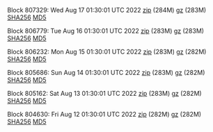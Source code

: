 Block 807329: Wed Aug 17 01:30:01 UTC 2022 [zip](https://files.01coin.io/mainnet/2022-08-17/bootstrap.dat.zip) (284M) [gz](https://files.01coin.io/mainnet/2022-08-17/bootstrap.dat.tar.gz) (283M) [SHA256](https://files.01coin.io/mainnet/2022-08-17/sha256.txt) [MD5](https://files.01coin.io/mainnet/2022-08-17/md5.txt)

Block 806779: Tue Aug 16 01:30:01 UTC 2022 [zip](https://files.01coin.io/mainnet/2022-08-16/bootstrap.dat.zip) (283M) [gz](https://files.01coin.io/mainnet/2022-08-16/bootstrap.dat.tar.gz) (283M) [SHA256](https://files.01coin.io/mainnet/2022-08-16/sha256.txt) [MD5](https://files.01coin.io/mainnet/2022-08-16/md5.txt)

Block 806232: Mon Aug 15 01:30:01 UTC 2022 [zip](https://files.01coin.io/mainnet/2022-08-15/bootstrap.dat.zip) (283M) [gz](https://files.01coin.io/mainnet/2022-08-15/bootstrap.dat.tar.gz) (282M) [SHA256](https://files.01coin.io/mainnet/2022-08-15/sha256.txt) [MD5](https://files.01coin.io/mainnet/2022-08-15/md5.txt)

Block 805686: Sun Aug 14 01:30:01 UTC 2022 [zip](https://files.01coin.io/mainnet/2022-08-14/bootstrap.dat.zip) (283M) [gz](https://files.01coin.io/mainnet/2022-08-14/bootstrap.dat.tar.gz) (282M) [SHA256](https://files.01coin.io/mainnet/2022-08-14/sha256.txt) [MD5](https://files.01coin.io/mainnet/2022-08-14/md5.txt)

Block 805162: Sat Aug 13 01:30:01 UTC 2022 [zip](https://files.01coin.io/mainnet/2022-08-13/bootstrap.dat.zip) (283M) [gz](https://files.01coin.io/mainnet/2022-08-13/bootstrap.dat.tar.gz) (282M) [SHA256](https://files.01coin.io/mainnet/2022-08-13/sha256.txt) [MD5](https://files.01coin.io/mainnet/2022-08-13/md5.txt)

Block 804630: Fri Aug 12 01:30:01 UTC 2022 [zip](https://files.01coin.io/mainnet/2022-08-12/bootstrap.dat.zip) (282M) [gz](https://files.01coin.io/mainnet/2022-08-12/bootstrap.dat.tar.gz) (282M) [SHA256](https://files.01coin.io/mainnet/2022-08-12/sha256.txt) [MD5](https://files.01coin.io/mainnet/2022-08-12/md5.txt)
